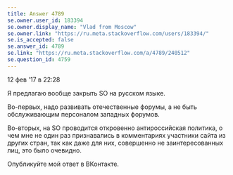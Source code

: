 ```yaml
---
title: Answer 4789
se.owner.user_id: 183394
se.owner.display_name: "Vlad from Moscow"
se.owner.link: "https://ru.meta.stackoverflow.com/users/183394/"
se.is_accepted: false
se.answer_id: 4789
se.link: "https://ru.meta.stackoverflow.com/a/4789/240512"
se.question_id: 4759
---
```


12 фев '17 в 22:28

Я предлагаю вообще закрыть SO на русском языке.

Во-первых, надо развивать отечественные форумы, а не быть обслуживающим персоналом западных форумов.

Во-вторых, на SO проводится откровенно антироссийская политика, о чем мне не один раз признавались в комментариях участники сайта из других стран, так как даже для них, совершенно не заинтересованных лиц, это было очевидно.

Опубликуйте мой ответ в ВКонтакте.
